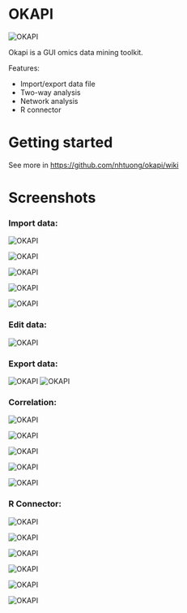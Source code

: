 OKAPI
=====
![OKAPI](src/images/screenshot/1-splashscreen.png "OKAPI")

Okapi is a GUI omics data mining toolkit. 

Features:
- Import/export data file
- Two-way analysis
- Network analysis
- R connector

Getting started
=====

See more in https://github.com/nhtuong/okapi/wiki

Screenshots
=====

### Import data:

![OKAPI](src/images/screenshot/2-import-data.png "OKAPI")

![OKAPI](src/images/screenshot/2-import-data-2.png "OKAPI")

![OKAPI](src/images/screenshot/2-import-data-3.png "OKAPI")

![OKAPI](src/images/screenshot/2-import-data-4.png "OKAPI")

![OKAPI](src/images/screenshot/2-import-data-5.png "OKAPI")


### Edit data:

![OKAPI](src/images/screenshot/2-edit-data-1.png "OKAPI")


### Export data:

![OKAPI](src/images/screenshot/3-export-data-1.png "OKAPI")
![OKAPI](src/images/screenshot/3-export-data-2.png "OKAPI")

### Correlation:

![OKAPI](src/images/screenshot/4-tools-correlation-1.png "OKAPI")

![OKAPI](src/images/screenshot/4-tools-correlation-2.png "OKAPI")

![OKAPI](src/images/screenshot/4-tools-correlation-3.png "OKAPI")

![OKAPI](src/images/screenshot/4-tools-correlation-4.png "OKAPI")

![OKAPI](src/images/screenshot/4-tools-correlation-5.png "OKAPI")

### R Connector:

![OKAPI](src/images/screenshot/5-R-connector-1.png "OKAPI")

![OKAPI](src/images/screenshot/5-R-connector-2.png "OKAPI")

![OKAPI](src/images/screenshot/5-R-connector-3.png "OKAPI")

![OKAPI](src/images/screenshot/5-R-connector-4.png "OKAPI")

![OKAPI](src/images/screenshot/5-R-connector-5.png "OKAPI")

![OKAPI](src/images/screenshot/5-R-connector-6.png "OKAPI")


